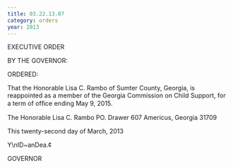 ```yaml
---
title: 03.22.13.07
category: orders
year: 2013
---
```

 

EXECUTIVE ORDER

BY THE GOVERNOR:

ORDERED:

That the Honorable Lisa C. Rambo of Sumter County, Georgia, is
reappointed as a member of the Georgia Commission on Child
Support, for a term of ofﬁce ending May 9, 2015.

The Honorable Lisa C. Rambo
PO. Drawer 607
Americus, Georgia 31709

This twenty-second day of March, 2013

Y\nID~anDea.¢

GOVERNOR

